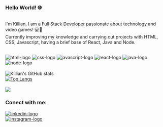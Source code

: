 ### Hello World! :globe_with_meridians:
<br>
I'm Killian, I am a Full Stack Developer passionate about technology and video games! 💻👾
<br>
Currently improving my knowledge and carrying out projects with HTML, CSS, Javascript, having a brief base of React, Java and Node. 
<br>
<br>

<img src="https://img.shields.io/badge/HTML5-E34F26?style=for-the-badge&logo=html5&logoColor=white" alt="html-logo" /> <img src="https://img.shields.io/badge/CSS3-1572B6?style=for-the-badge&logo=css3&logoColor=white" alt="css-logo" /> <img src="https://img.shields.io/badge/JavaScript-F7DF1E?style=for-the-badge&logo=javascript&logoColor=black" alt="javascript-logo" />
<img src="https://img.shields.io/badge/React-20232A?style=for-the-badge&logo=react&logoColor=61DAFB" alt="react-logo" /> <img src="https://img.shields.io/badge/Java-ED8B00?style=for-the-badge&logo=openjdk&logoColor=white" alt="java-logo" /> <img src="https://img.shields.io/badge/Node.js-43853D?style=for-the-badge&logo=node.js&logoColor=white" alt="node-logo" />
<br>
<br>
![Killian's GitHub stats](https://github-readme-stats.vercel.app/api?username=killiancamarote&show_icons=true&theme=tokyonight)
<br>
[![Top Langs](https://github-readme-stats.vercel.app/api/top-langs/?username=killiancamarote&layout=compact&theme=tokyonight)](https://github.com/anuraghazra/github-readme-stats)
<br>
<br>
![](https://komarev.com/ghpvc/?username=killiancamarote&color=blueviolet)


### Conect with me:
<a href="https://www.linkedin.com/in/killian-camarote/">
<img src="https://img.shields.io/badge/LinkedIn-0077B5?style=for-the-badge&logo=linkedin&logoColor=white" alt="linkedin-logo" /> 
 <br>
<a href="https://www.instagram.com/kilwolf/">
<img src="https://img.shields.io/badge/Instagram-E4405F?style=for-the-badge&logo=instagram&logoColor=white" alt="instagram-logo" />

